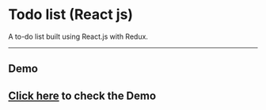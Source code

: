 # Todo list (React js)
A to-do list built using React.js with Redux.

----------
## Demo ##

 [Click here](https://relaxed-sinoussi-3e8688.netlify.com/) to check the Demo
 ----------


 
